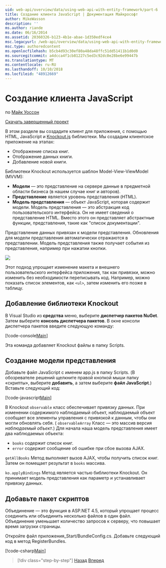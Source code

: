 ```yaml
---
uid: web-api/overview/data/using-web-api-with-entity-framework/part-6
title: Создание клиента JavaScript | Документация Майкрософт
author: MikeWasson
description: ''
ms.author: riande
ms.date: 06/16/2014
ms.assetid: 20360326-b123-4b1e-abae-1d350edf4ce4
msc.legacyurl: /web-api/overview/data/using-web-api-with-entity-framework/part-6
msc.type: authoredcontent
ms.openlocfilehash: b5cb4d93c30ef80a48da48ffc51dd51411b1d0d0
ms.sourcegitcommit: a4dcca4f1cb81227c5ed3c92dc0e28be6e99447b
ms.translationtype: MT
ms.contentlocale: ru-RU
ms.lasthandoff: 10/10/2018
ms.locfileid: "48912669"
---
```

<a name="create-the-javascript-client"></a>Создание клиента JavaScript
====================
по [Майк Уоссон](https://github.com/MikeWasson)

[Скачать завершенный проект](https://github.com/MikeWasson/BookService)

В этом разделе вы создадите клиент для приложения, с помощью HTML, JavaScript и [Knockout.js](http://knockoutjs.com/) библиотеки. Мы создадим клиентское приложение на этапах:

- Отображение списка книг.
- Отображение данных книги.
- Добавление новой книги.

Библиотеки Knockout используется шаблон Model-View-ViewModel (MVVM):

- **Модели** — это представление на сервере данные в предметной области бизнеса (в нашем случае книг и авторов).
- **Представление** является уровень представления (HTML).
- **Модель представления** — объект JavaScript, которая содержит модели. Модель представления — это абстракция код пользовательского интерфейса. Он не имеет сведений о представление HTML. Вместо этого он представляет абстрактные функции, представления, такие как &quot;список документации&quot;.

Представление данных привязан к модели представления. Обновления для модели представления автоматически отражаются в представлении. Модель представления также получает события из представления, например при нажатии кнопки.

![](part-6/_static/image1.png)

Этот подход упрощает изменение макета и внешнего пользовательского интерфейса приложения, так как привязки, можно изменить без необходимости переписывать код. Например, можно показать список элементов, как `<ul>`, затем изменить его позже в таблицу.

## <a name="add-the-knockout-library"></a>Добавление библиотеки Knockout

В Visual Studio из **средства** меню, выберите **диспетчер пакетов NuGet**. Затем выберите **консоль диспетчера пакетов**. В окне консоли диспетчера пакетов введите следующую команду:

[!code-console[Main](part-6/samples/sample1.cmd)]

Эта команда добавляет Knockout файлы в папку Scripts.

## <a name="create-the-view-model"></a>Создание модели представления

Добавьте файл JavaScript с именем app.js в папку Scripts. (В обозревателе решений щелкните правой кнопкой мыши папку «скрипты», выберите **добавить**, а затем выберите **файл JavaScript**.) Вставьте следующий код:

[!code-javascript[Main](part-6/samples/sample2.js)]

В Knockout `observable` класс обеспечивает привязку данных. При изменении содержимого наблюдаемый объект, наблюдаемый объект сообщает все элементы управления с привязкой к данным, чтобы они могли обновлять себя. ( `observableArray` Класс — это массив версия *наблюдаемый объект*.) Для начала наша модель представления имеет два наблюдаемых объекта:

- `books` содержит список книг.
- `error` содержит сообщение об ошибке при сбое вызова AJAX.

`getAllBooks` Метод выполняет вызов AJAX, чтобы получить список книг. Затем он помещает результат в `books` массива.

`ko.applyBindings` Метод является частью библиотеки Knockout. Он принимает модель представления как параметр и устанавливает привязку данных.

## <a name="add-a-script-bundle"></a>Добавьте пакет скриптов

Объединение — это функция в ASP.NET 4.5, который упрощает процесс соединить или объединить несколько файлов в один файл. Объединение уменьшает количество запросов к серверу, что повышает время загрузки страницы.

Откройте файл приложения\_Start/BundleConfig.cs. Добавьте следующий код в метод RegisterBundles.

[!code-csharp[Main](part-6/samples/sample3.cs)]

> [!div class="step-by-step"]
> [Назад](part-5.md)
> [Вперед](part-7.md)
